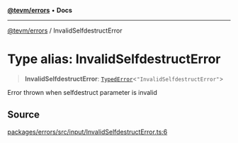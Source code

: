 [**@tevm/errors**](../README.md) • **Docs**

***

[@tevm/errors](../globals.md) / InvalidSelfdestructError

# Type alias: InvalidSelfdestructError

> **InvalidSelfdestructError**: [`TypedError`](TypedError.md)\<`"InvalidSelfdestructError"`\>

Error thrown when selfdestruct parameter is invalid

## Source

[packages/errors/src/input/InvalidSelfdestructError.ts:6](https://github.com/evmts/tevm-monorepo/blob/main/packages/errors/src/input/InvalidSelfdestructError.ts#L6)
